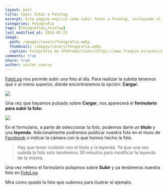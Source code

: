 ```yaml
---
layout: post
title: Subir fotos a Fotolog
excerpt: Esta página explica cómo subir fotos a Fotolog, incluyendo el proceso para cargar imágenes y modificar títulos y leyendas.
categories: Fotografia
tags: [fotografias,fotolog]
last_modified_at: 2024-01-23
image:
  path: /images/covers/fotografia.webp
  thumbnail: /images/covers/fotografia.webp
  caption: Fotografía de [PvProductions](https://www.freepik.es/autor/pvproductions)
comments: true
share: true
author: victor_cuervo
---
```


[FotoLog](https://www.ayudaenlaweb.com/fotografia/que-es-fotolog/) nos permite subir una foto al día. Para realizar la subida tenemos que ir al menú superior, dónde encontraremos la opción: **Cargar.**


![](https://www.ayudaenlaweb.com/wp-content/uploads/2010/08/fotolog_menu.png)


Una vez que hayamos pulsado sobre **Cargar**, nos aparecerá el **formulario para subir la foto:**


![](https://www.ayudaenlaweb.com/wp-content/uploads/2010/08/fotolog_cargarfoto.png)


En el formulario, a parte de seleccionar la foto, podemos darle un **título** y una **leyenda**. Adicionalmente podremos publicar nuestra foto en el muro de [Facebook](https://www.ayudaenlaweb.com/redes-sociales/que-es-facebook/) o indicar la cámara con la que hemos hecho la foto.


> Hay que tener cuidado con el título y la leyenda. Ya que una vez subida la foto solo tendremos 30 minutos para modificar la leyenda de la misma.


Una vez relleno el formulario pulsamos sobre **Subir** y ya tendremos nuestra foto en [FotoLog](https://www.ayudaenlaweb.com/fotografia/que-es-fotolog/).


Mira como quedó la foto que subimos para ilustrar el ejemplo.


